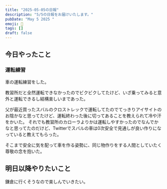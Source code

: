 ```yaml
---
title: "2025-05-05の日報"
description: "5/5の日報をお届けいたします。"
pubDate: "May 5 2025 "
emoji: 🦊
tags: []
draft: false
---
```


## 今日やったこと

### 運転練習

車の運転練習をした。

教習所だと全然運転できなかったのでビクビクしてたけど、いざ乗ってみると意外と運転できるし結構楽しいまであった。

父が最近買ったスバルのクロストレックで運転してたのでてっきりアイサイトのお陰かなと思ってたけど、運転終わった後に切ってあることを教えられて冷や汗をかいた。
それでも教習所のカローラよりかは運転しやすかったのでなんでかなと思ってたのだけど、Twitterでスバルの車は0次安全で見通しが良い作りになっていると教えてもらった。

そこまで安全に気を配って車を作る姿勢に、同じ物作りをする人間としていたく尊敬の念を抱いた。

## 明日以降やりたいこと

鎌倉に行くそうなので楽しんでいきたい。
